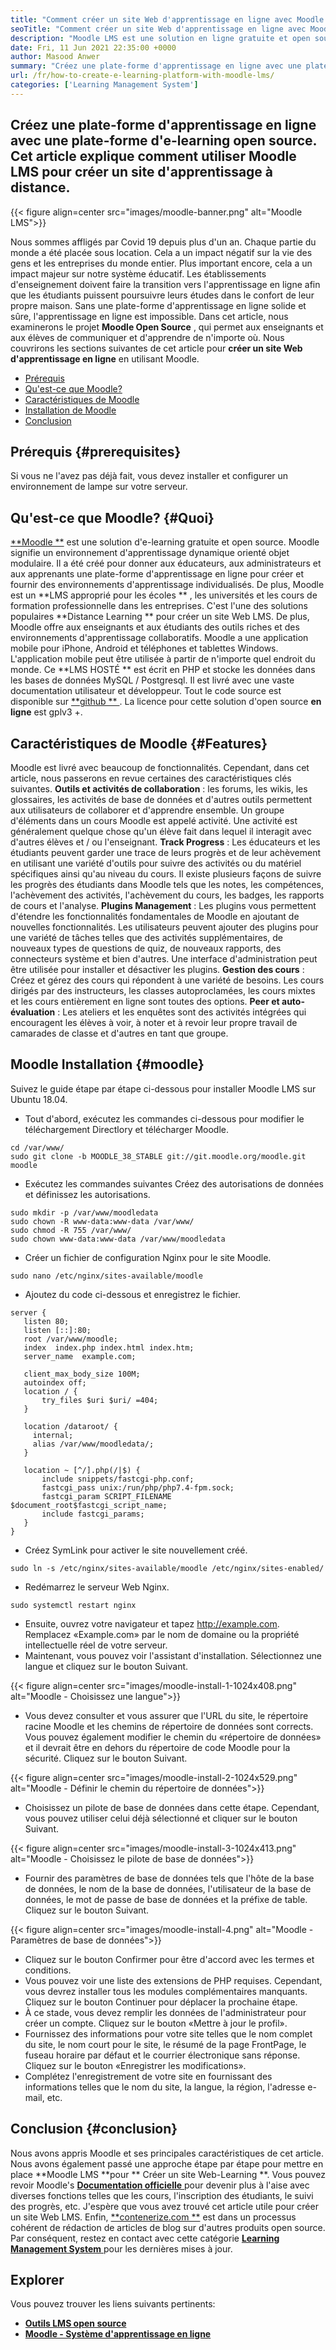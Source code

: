 ```yaml
---
title: "Comment créer un site Web d'apprentissage en ligne avec Moodle LMS" 
seoTitle: "Comment créer un site Web d'apprentissage en ligne avec Moodle LMS" 
description: "Moodle LMS est une solution en ligne gratuite et open source pour créer une plate-forme d'apprentissage en ligne. Consultez le guide pour vous familiariser avec lui." 
date: Fri, 11 Jun 2021 22:35:00 +0000
author: Masood Anwer
summary: "Créez une plate-forme d'apprentissage en ligne avec une plate-forme d'apprentissage en ligne open source. Cet article explique comment utiliser Moodle LMS pour créer un site d'apprentissage à distance." 
url: /fr/how-to-create-e-learning-platform-with-moodle-lms/
categories: ['Learning Management System']
---
```


## Créez une plate-forme d'apprentissage en ligne avec une plate-forme d'e-learning open source. Cet article explique comment utiliser Moodle LMS pour créer un site d'apprentissage à distance.

{{< figure align=center src="images/moodle-banner.png" alt="Moodle LMS">}}

Nous sommes affligés par Covid 19 depuis plus d'un an. Chaque partie du monde a été placée sous location. Cela a un impact négatif sur la vie des gens et les entreprises du monde entier. Plus important encore, cela a un impact majeur sur notre système éducatif. Les établissements d'enseignement doivent faire la transition vers l'apprentissage en ligne afin que les étudiants puissent poursuivre leurs études dans le confort de leur propre maison. Sans une plate-forme d'apprentissage en ligne solide et sûre, l'apprentissage en ligne est impossible. Dans cet article, nous examinerons le projet **Moodle Open Source** , qui permet aux enseignants et aux élèves de communiquer et d'apprendre de n'importe où.
Nous couvrirons les sections suivantes de cet article pour **créer un site Web d'apprentissage en ligne**  en utilisant Moodle.
  * [Prérequis][1]
  * [Qu'est-ce que Moodle?][2]
  * [Caractéristiques de Moodle][3]
  * [Installation de Moodle][4]
  * [Conclusion][5]

## Prérequis   {#prerequisites}
Si vous ne l'avez pas déjà fait, vous devez installer et configurer un environnement de lampe sur votre serveur.

## Qu'est-ce que Moodle?   {#Quoi}
[**Moodle **][6] est une solution d'e-learning gratuite et open source. Moodle signifie un environnement d'apprentissage dynamique orienté objet modulaire. Il a été créé pour donner aux éducateurs, aux administrateurs et aux apprenants une plate-forme d'apprentissage en ligne pour créer et fournir des environnements d'apprentissage individualisés. De plus, Moodle est un  **LMS approprié pour les écoles ** , les universités et les cours de formation professionnelle dans les entreprises. C'est l'une des solutions populaires  **Distance Learning **  pour créer un site Web LMS. De plus, Moodle offre aux enseignants et aux étudiants des outils riches et des environnements d'apprentissage collaboratifs. Moodle a une application mobile pour iPhone, Android et téléphones et tablettes Windows. L'application mobile peut être utilisée à partir de n'importe quel endroit du monde. Ce  **LMS HOSTÉ **  est écrit en PHP et stocke les données dans les bases de données MySQL / Postgresql. Il est livré avec une vaste documentation utilisateur et développeur. Tout le code source est disponible sur [ **github ** ][7]. La licence pour cette solution d'open source  **en ligne**   est gplv3 +.

## Caractéristiques de Moodle   {#Features}
Moodle est livré avec beaucoup de fonctionnalités. Cependant, dans cet article, nous passerons en revue certaines des caractéristiques clés suivantes.
**Outils et activités de collaboration** : les forums, les wikis, les glossaires, les activités de base de données et d'autres outils permettent aux utilisateurs de collaborer et d'apprendre ensemble. Un groupe d'éléments dans un cours Moodle est appelé activité. Une activité est généralement quelque chose qu'un élève fait dans lequel il interagit avec d'autres élèves et / ou l'enseignant.
**Track Progress** : Les éducateurs et les étudiants peuvent garder une trace de leurs progrès et de leur achèvement en utilisant une variété d'outils pour suivre des activités ou du matériel spécifiques ainsi qu'au niveau du cours. Il existe plusieurs façons de suivre les progrès des étudiants dans Moodle tels que les notes, les compétences, l'achèvement des activités, l'achèvement du cours, les badges, les rapports de cours et l'analyse.
**Plugins Management** : Les plugins vous permettent d'étendre les fonctionnalités fondamentales de Moodle en ajoutant de nouvelles fonctionnalités. Les utilisateurs peuvent ajouter des plugins pour une variété de tâches telles que des activités supplémentaires, de nouveaux types de questions de quiz, de nouveaux rapports, des connecteurs système et bien d'autres. Une interface d'administration peut être utilisée pour installer et désactiver les plugins.
**Gestion des cours** : Créez et gérez des cours qui répondent à une variété de besoins. Les cours dirigés par des instructeurs, les classes autoproclamées, les cours mixtes et les cours entièrement en ligne sont toutes des options.
**Peer et auto-évaluation** : Les ateliers et les enquêtes sont des activités intégrées qui encouragent les élèves à voir, à noter et à revoir leur propre travail de camarades de classe et d'autres en tant que groupe.

## Moodle Installation   {#moodle}
Suivez le guide étape par étape ci-dessous pour installer Moodle LMS sur Ubuntu 18.04.
  * Tout d'abord, exécutez les commandes ci-dessous pour modifier le téléchargement Directlory et télécharger Moodle.
```
cd /var/www/
sudo git clone -b MOODLE_38_STABLE git://git.moodle.org/moodle.git moodle
```
  * Exécutez les commandes suivantes Créez des autorisations de données et définissez les autorisations.
```
sudo mkdir -p /var/www/moodledata
sudo chown -R www-data:www-data /var/www/
sudo chmod -R 755 /var/www/
sudo chown www-data:www-data /var/www/moodledata
```
  * Créer un fichier de configuration Nginx pour le site Moodle.
```
sudo nano /etc/nginx/sites-available/moodle
```
  * Ajoutez du code ci-dessous et enregistrez le fichier.
```
server {
   listen 80;
   listen [::]:80;
   root /var/www/moodle;
   index  index.php index.html index.htm;
   server_name  example.com;

   client_max_body_size 100M;
   autoindex off;
   location / {
       try_files $uri $uri/ =404;
   }

   location /dataroot/ {
     internal;
     alias /var/www/moodledata/;
   }

   location ~ [^/].php(/|$) {
       include snippets/fastcgi-php.conf;
       fastcgi_pass unix:/run/php/php7.4-fpm.sock;
       fastcgi_param SCRIPT_FILENAME $document_root$fastcgi_script_name;
       include fastcgi_params;
   }
}
```
  * Créez SymLink pour activer le site nouvellement créé.
```
sudo ln -s /etc/nginx/sites-available/moodle /etc/nginx/sites-enabled/
```
  * Redémarrez le serveur Web Nginx.
```
sudo systemctl restart nginx
```
  * Ensuite, ouvrez votre navigateur et tapez http://example.com. Remplacez «Example.com» par le nom de domaine ou la propriété intellectuelle réel de votre serveur.
  * Maintenant, vous pouvez voir l'assistant d'installation. Sélectionnez une langue et cliquez sur le bouton Suivant.

{{< figure align=center src="images/moodle-install-1-1024x408.png" alt="Moodle - Choisissez une langue">}}

  * Vous devez consulter et vous assurer que l'URL du site, le répertoire racine Moodle et les chemins de répertoire de données sont corrects. Vous pouvez également modifier le chemin du «répertoire de données» et il devrait être en dehors du répertoire de code Moodle pour la sécurité. Cliquez sur le bouton Suivant.

{{< figure align=center src="images/moodle-install-2-1024x529.png" alt="Moodle - Définir le chemin du répertoire de données">}}

  * Choisissez un pilote de base de données dans cette étape. Cependant, vous pouvez utiliser celui déjà sélectionné et cliquer sur le bouton Suivant.

{{< figure align=center src="images/moodle-install-3-1024x413.png" alt="Moodle - Choisissez le pilote de base de données">}}

  * Fournir des paramètres de base de données tels que l'hôte de la base de données, le nom de la base de données, l'utilisateur de la base de données, le mot de passe de base de données et la préfixe de table. Cliquez sur le bouton Suivant.

{{< figure align=center src="images/moodle-install-4.png" alt="Moodle - Paramètres de base de données">}}

  * Cliquez sur le bouton Confirmer pour être d'accord avec les termes et conditions.
  * Vous pouvez voir une liste des extensions de PHP requises. Cependant, vous devrez installer tous les modules complémentaires manquants. Cliquez sur le bouton Continuer pour déplacer la prochaine étape.
  * À ce stade, vous devez remplir les données de l'administrateur pour créer un compte. Cliquez sur le bouton «Mettre à jour le profil».
  * Fournissez des informations pour votre site telles que le nom complet du site, le nom court pour le site, le résumé de la page FrontPage, le fuseau horaire par défaut et le courrier électronique sans réponse. Cliquez sur le bouton «Enregistrer les modifications».
  * Complétez l'enregistrement de votre site en fournissant des informations telles que le nom du site, la langue, la région, l'adresse e-mail, etc.

## Conclusion   {#conclusion}
Nous avons appris Moodle et ses principales caractéristiques de cet article. Nous avons également passé une approche étape par étape pour mettre en place **Moodle LMS  **pour **  Créer un site Web-Learning **. Vous pouvez revoir Moodle's [ **Documentation officielle**  ][8] pour devenir plus à l'aise avec diverses fonctions telles que les cours, l'inscription des étudiants, le suivi des progrès, etc. J'espère que vous avez trouvé cet article utile pour créer un site Web LMS.
Enfin, [**contenerize.com **][9] est dans un processus cohérent de rédaction de articles de blog sur d'autres produits open source. Par conséquent, restez en contact avec cette catégorie [ **Learning Management System**  ][10] pour les dernières mises à jour.

## Explorer
Vous pouvez trouver les liens suivants pertinents:
  * [**Outils LMS open source** ][11]
  * [**Moodle - Système d'apprentissage en ligne** ][12]

  
[1]: #Prerequisites
[2]: #What
[3]: #Features
[4]: #Moodle
[5]: #Conclusion
[6]: https://moodle.org/
[7]: https://github.com/moodle/moodle
[8]: https://docs.moodle.org/
[9]: https://containerize.com
[10]: https://blog.containerize.com/category/learning-management-system/
[11]: https://products.containerize.com/lms/
[12]: https://products.containerize.com/lms/moodle/
